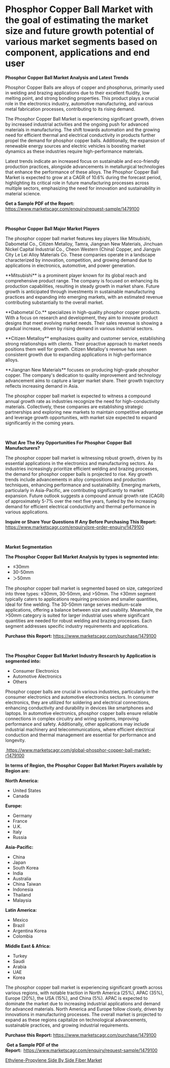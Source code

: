 <p><h1>Phosphor Copper Ball Market with the goal of estimating the market size and future growth potential of various market segments based on component, applications and end user</h1></p><p><strong>Phosphor Copper Ball Market Analysis and Latest Trends</strong></p>
<p><p>Phosphor Copper Balls are alloys of copper and phosphorus, primarily used in welding and brazing applications due to their excellent fluidity, low melting point, and strong bonding properties. This product plays a crucial role in the electronics industry, automotive manufacturing, and various metal fabrication processes, contributing to its rising demand.</p><p>The Phosphor Copper Ball Market is experiencing significant growth, driven by increased industrial activities and the ongoing push for advanced materials in manufacturing. The shift towards automation and the growing need for efficient thermal and electrical conductivity in products further propel the demand for phosphor copper balls. Additionally, the expansion of renewable energy sources and electric vehicles is boosting market dynamics as these industries require high-performance materials.</p><p>Latest trends indicate an increased focus on sustainable and eco-friendly production practices, alongside advancements in metallurgical technologies that enhance the performance of these alloys. The Phosphor Copper Ball Market is expected to grow at a CAGR of 10.6% during the forecast period, highlighting its critical role in future manufacturing processes across multiple sectors, emphasizing the need for innovation and sustainability in material science.</p></p>
<p><strong>Get a Sample PDF of the Report:&nbsp;</strong> <a href="https://www.marketscagr.com/enquiry/request-sample/1479100?utm_campaign=3122&utm_medium=2&utm_source=Github&utm_content=ia&utm_term=23032025&utm_id=phosphor-copper-ball">https://www.marketscagr.com/enquiry/request-sample/1479100</a></p>
<p>&nbsp;</p>
<p><strong>Phosphor Copper Ball Major Market Players</strong></p>
<p><p>The phosphor copper ball market features key players like Mitsubishi, Dabometal Co., Citizen Metalloy, Tamra, Jiangnan New Materials, Jinchuan Nickel Capital Industrial Co., Cheon Western (China) Copper, and Jiangyin City Le Lei Alloy Materials Co. These companies operate in a landscape characterized by innovation, competition, and growing demand due to applications in electronics, automotive, and power generation.</p><p>**Mitsubishi** is a prominent player known for its global reach and comprehensive product range. The company is focused on enhancing its production capabilities, resulting in steady growth in market share. Future growth is anticipated through investments in sustainable manufacturing practices and expanding into emerging markets, with an estimated revenue contributing substantially to the overall market.</p><p>**Dabometal Co.** specializes in high-quality phosphor copper products. With a focus on research and development, they aim to innovate product designs that meet evolving market needs. Their sales revenue is showing a gradual increase, driven by rising demand in various industrial sectors.</p><p>**Citizen Metalloy** emphasizes quality and customer service, establishing strong relationships with clients. Their proactive approach to market needs positions them well for growth. Citizen Metalloy's revenue has seen consistent growth due to expanding applications in high-performance alloys.</p><p>**Jiangnan New Materials** focuses on producing high-grade phosphor copper. The company's dedication to quality improvement and technology advancement aims to capture a larger market share. Their growth trajectory reflects increasing demand in Asia.</p><p>The phosphor copper ball market is expected to witness a compound annual growth rate as industries recognize the need for high-conductivity materials. Collectively, these companies are establishing strategic partnerships and exploring new markets to maintain competitive advantage and leverage growth opportunities, with market size expected to expand significantly in the coming years.</p></p>
<p>&nbsp;</p>
<p><strong>What Are The Key Opportunities For Phosphor Copper Ball Manufacturers?</strong></p>
<p><p>The phosphor copper ball market is witnessing robust growth, driven by its essential applications in the electronics and manufacturing sectors. As industries increasingly prioritize efficient welding and brazing processes, the demand for phosphor copper balls is projected to rise. Key growth trends include advancements in alloy compositions and production techniques, enhancing performance and sustainability. Emerging markets, particularly in Asia-Pacific, are contributing significantly to market expansion. Future outlook suggests a compound annual growth rate (CAGR) of approximately 5-7% over the next five years, fueled by the increasing demand for efficient electrical conductivity and thermal performance in various applications.</p></p>
<p><strong>Inquire or Share Your Questions If Any Before Purchasing This Report:</strong> <a href="https://www.marketscagr.com/enquiry/pre-order-enquiry/1479100?utm_campaign=3122&utm_medium=2&utm_source=Github&utm_content=ia&utm_term=23032025&utm_id=phosphor-copper-ball">https://www.marketscagr.com/enquiry/pre-order-enquiry/1479100</a></p>
<p>&nbsp;</p>
<p><strong>Market Segmentation</strong></p>
<p><strong>The Phosphor Copper Ball Market Analysis by types is segmented into:</strong></p>
<p><ul><li>≤30mm</li><li>30-50mm</li><li>＞50mm</li></ul></p>
<p><p>The phosphor copper ball market is segmented based on size, categorized into three types: ≤30mm, 30-50mm, and >50mm. The ≤30mm segment typically caters to applications requiring precision and smaller quantities, ideal for fine welding. The 30-50mm range serves medium-scale applications, offering a balance between size and usability. Meanwhile, the >50mm category is suited for larger industrial uses where significant quantities are needed for robust welding and brazing processes. Each segment addresses specific industry requirements and applications.</p></p>
<p><strong>Purchase this Report:&nbsp;</strong><a href="https://www.marketscagr.com/purchase/1479100?utm_campaign=3122&utm_medium=2&utm_source=Github&utm_content=ia&utm_term=23032025&utm_id=phosphor-copper-ball">https://www.marketscagr.com/purchase/1479100</a></p>
<p>&nbsp;</p>
<p><strong>The Phosphor Copper Ball Market Industry Research by Application is segmented into:</strong></p>
<p><ul><li>Consumer Electronics</li><li>Automotive Alectronics</li><li>Others</li></ul></p>
<p><p>Phosphor copper balls are crucial in various industries, particularly in the consumer electronics and automotive electronics sectors. In consumer electronics, they are utilized for soldering and electrical connections, enhancing conductivity and durability in devices like smartphones and laptops. In automotive electronics, phosphor copper balls ensure reliable connections in complex circuitry and wiring systems, improving performance and safety. Additionally, other applications may include industrial machinery and telecommunications, where efficient electrical conduction and thermal management are essential for performance and longevity.</p></p>
<p><a href="https://www.marketscagr.com/global-phosphor-copper-ball-market-r1479100?utm_campaign=3122&utm_medium=2&utm_source=Github&utm_content=ia&utm_term=23032025&utm_id=phosphor-copper-ball">&nbsp;https://www.marketscagr.com/global-phosphor-copper-ball-market-r1479100</a></p>
<p><strong>In terms of Region, the Phosphor Copper Ball Market Players available by Region are:</strong></p>
<p>
    <p> <strong> North America: </strong>
        <ul>
            <li>United States</li>
            <li>Canada</li>
        </ul>
        </p> 
    <p> <strong> Europe: </strong>
        <ul>
            <li>Germany</li>
            <li>France</li>
            <li>U.K.</li>
            <li>Italy</li>
            <li>Russia</li>
        </ul>
        </p> 
    <p> <strong> Asia-Pacific: </strong>
        <ul>
            <li>China</li>
            <li>Japan</li>
            <li>South Korea</li>
            <li>India</li>
            <li>Australia</li>
            <li>China Taiwan</li>
            <li>Indonesia</li>
            <li>Thailand</li>
            <li>Malaysia</li>
        </ul>
        </p> 
    <p> <strong> Latin America: </strong>
        <ul>
            <li>Mexico</li>
            <li>Brazil</li>
            <li>Argentina Korea</li>
            <li>Colombia</li>
        </ul>
        </p> 
    <p> <strong> Middle East & Africa: </strong>
        <ul>
            <li>Turkey</li>
            <li>Saudi</li>
            <li>Arabia</li>
            <li>UAE</li>
            <li>Korea</li>
        </ul>
    </p>
    </p>
<p><p>The phosphor copper ball market is experiencing significant growth across various regions, with notable traction in North America (25%), APAC (35%), Europe (20%), the USA (15%), and China (5%). APAC is expected to dominate the market due to increasing industrial applications and demand for advanced materials. North America and Europe follow closely, driven by innovations in manufacturing processes. The overall market is projected to expand as these regions capitalize on technological advancements, sustainable practices, and growing industrial requirements.</p></p>
<p><strong>Purchase this Report: </strong><a href="https://www.marketscagr.com/purchase/1479100?utm_campaign=3122&utm_medium=2&utm_source=Github&utm_content=ia&utm_term=23032025&utm_id=phosphor-copper-ball">https://www.marketscagr.com/purchase/1479100</a></p>
<p>&nbsp;<strong>Get a Sample PDF of the Report:&nbsp;&nbsp;</strong><a href="https://www.marketscagr.com/enquiry/request-sample/1479100?utm_campaign=3122&utm_medium=2&utm_source=Github&utm_content=ia&utm_term=23032025&utm_id=phosphor-copper-ball">https://www.marketscagr.com/enquiry/request-sample/1479100</a></p>
<p><strong></strong></p>
<p><p><a href="https://github.com/plawragarile/Market-Research-Report-List-1/blob/main/ethylene-propylene-side-by-side-fiber-market.md?utm_campaign=3122&utm_medium=2&utm_source=Github&utm_content=ia&utm_term=23032025&utm_id=phosphor-copper-ball">Ethylene-Propylene Side By Side Fiber Market</a></p></p>